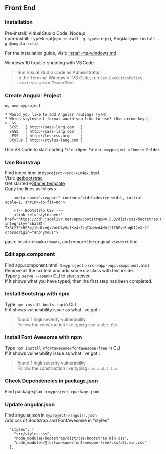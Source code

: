 ## Front End
### Installation
Pre-install: Vidual Studio Code, Node.js</br>
npm-install:  TypeScript(```npm install -g typescript```), Angular(```npm install -g @angular/cli```)</br>

For the installation guide, visit: [install-ms-windows.md](https://github.com/tessaCH/fullstack-angular-and-springboot/blob/master/install-angular-tools/ms-windows/install-ms-windows.md)</br>

Windows 10 trouble-shooting with VS Code
> Run Visual Studio Code as Administrator</br>
> In the Terminal Window of VS Code, run `Set-ExecutionPolicy RemoteSigned` on PowerShell.

### Create Angular Project
```ng new myproject```
```
? Would you like to add Angular routing? (y/N)
? Which stylesheet format would you like to use? (Use arrow keys)
> CSS
  SCSS   [ http://sass-lang.com   ]
  SASS   [ http://sass-lang.com   ]
  LESS   [ http://lesscss.org     ]
  Stylus [ http://stylus-lang.com ]
```
Use VS Code to start coding
```File->Open Folder->myproject->Choose Folder```

### Use Bootstrap
Find index.html in ```myproject->src->index.html```</br>
Visit: [getbootstrap](https://getbootstrap.com/)</br>
Get started->[Starter template](https://getbootstrap.com/docs/4.5/getting-started/introduction/#starter-template)</br>
Copy the lines as follows
```
    <meta name="viewport" content="width=device-width, initial-scale=1, shrink-to-fit=no">

    <!-- Bootstrap CSS -->
    <link rel="stylesheet" href="https://cdn.jsdelivr.net/npm/bootstrap@4.5.3/dist/css/bootstrap.min.css" integrity="sha384-TX8t27EcRE3e/ihU7zmQxVncDAy5uIKz4rEkgIXeMed4M0jlfIDPvg6uqKI2xXr2" crossorigin="anonymous">
```
paste inside `<head></head>`, and remove the original `viewport` line</br>

### Edit app.component
Find app.component.html in ```myproject->src->app->app.component.html```</br>
Remove all the content and add some div class with text inside.</br>
Type```ng serve --open```in CLI to start server.</br>
If it shows what you have typed, then the first step has been completed.

### Install Bootstrap with npm
Type `npm install bootstrap` in CLI</br>
If it shows vulnerability issue as what I've got :</br>
> found 1 high severity vulnerability</br>
Follow the construction like typing `npm audit fix`

### Install Font Awesome with npm
Type `npm install @fortawesome/fontawesome-free` in CLI</br>
If it shows vulnerability issue as what I've got :</br>
> found 1 high severity vulnerability</br>
Follow the construction like typing `npm audit fix`

### Check Dependencies in package.json
Find package.json in ```myproject->package.json```</br>

### Update angular.json
Find angular.json in ```myproject->angular.json```</br>
Add css of Bootstrap and FontAwesome in "styles"
```
  "styles": [
    "src/styles.css",
    "node_modules/bootstrap/dist/css/bootstrap.min.css",
    "node_modules/@fortawesome/fontawesome-free/css/all.min.css"
  ],
```
